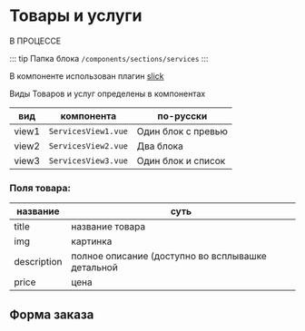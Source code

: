 # Товары и услуги [](https://proofs.app.tian-lp.ru/services/)

В ПРОЦЕССЕ

::: tip Папка блока
`/components/sections/services`
:::

В компоненте использован плагин [slick](/plugins/vue-slick.md)

Виды Товаров и услуг определены в компонентах

| вид   | компонента          | по-русски          |
| ----- | ------------------- | ------------------ |
| view1 | `ServicesView1.vue` | Один блок с превью |
| view2 | `ServicesView2.vue` | Два блока          |
| view3 | `ServicesView3.vue` | Один блок и список |

### Поля товара:

| название    | суть                                              |
| ----------- | ------------------------------------------------- |
| title       | название товара                                   |
| img         | картинка                                          |
| description | полное описание (доступно во всплывашке детальной |
| price       | цена                                              |

## Форма заказа
